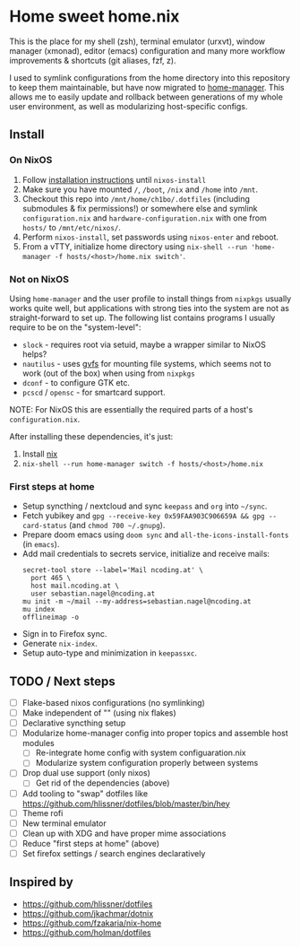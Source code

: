# Home sweet home.nix

This is the place for my shell (zsh), terminal emulator (urxvt), window manager
(xmonad), editor (emacs) configuration and many more workflow improvements &
shortcuts (git aliases, fzf, z).

I used to symlink configurations from the home directory into this repository to
keep them maintainable, but have now migrated to
[home-manager](https://github.com/nix-community/home-manager). This allows me to
easily update and rollback between generations of my whole user environment, as
well as modularizing host-specific configs.

## Install

### On NixOS

1. Follow [installation instructions](https://nixos.org/manual/nixos/stable/index.html#sec-installation-installing) until `nixos-install`
2. Make sure you have mounted `/`, `/boot`, `/nix` and `/home` into `/mnt`.
3. Checkout this repo into `/mnt/home/ch1bo/.dotfiles` (including submodules &
   fix permissions!) or somewhere else and symlink `configuration.nix` and
   `hardware-configuration.nix` with one from `hosts/` to `/mnt/etc/nixos/`.
4. Perform `nixos-install`, set passwords using `nixos-enter` and reboot.
5. From a vTTY, initialize home directory using `nix-shell --run 'home-manager -f hosts/<host>/home.nix switch'`.

### Not on NixOS

Using `home-manager` and the user profile to install things from `nixpkgs`
usually works quite well, but applications with strong ties into the system are
not as straight-forward to set up. The following list contains programs I
usually require to be on the "system-level":

- `slock` - requires root via setuid, maybe a wrapper similar to NixOS helps?
- `nautilus` - uses
  [gvfs](https://wiki.archlinux.org/index.php/File_manager_functionality#Mounting)
  for mounting file systems, which seems not to work (out of the box) when using
  from `nixpkgs`
- `dconf` - to configure GTK etc.
- `pcscd` / `opensc` - for smartcard support.

NOTE: For NixOS this are essentially the required parts of a host's
`configuration.nix`.

After installing these dependencies, it's just:

1. Install [nix](https://nixos.org/download.html)
2. `nix-shell --run home-manager switch -f hosts/<host>/home.nix`

### First steps at home

- Setup syncthing / nextcloud and sync `keepass` and `org` into `~/sync`.
- Fetch yubikey and `gpg --receive-key 0x59FAA903C906659A && gpg --card-status` (and `chmod 700 ~/.gnupg`).
- Prepare doom emacs using `doom sync` and `all-the-icons-install-fonts` (in `emacs`).
- Add mail credentials to secrets service, initialize and receive mails:
  ```
  secret-tool store --label='Mail ncoding.at' \
    port 465 \
    host mail.ncoding.at \
    user sebastian.nagel@ncoding.at
  mu init -m ~/mail --my-address=sebastian.nagel@ncoding.at
  mu index
  offlineimap -o
  ```
- Sign in to Firefox sync.
- Generate `nix-index`.
- Setup auto-type and minimization in `keepassxc`.

## TODO / Next steps

- [ ] Flake-based nixos configurations (no symlinking)
- [ ] Make independent of "<nixpkgs>" (using nix flakes)
- [ ] Declarative syncthing setup
- [ ] Modularize home-manager config into proper topics and assemble host modules
  - [ ] Re-integrate home config with system configuaration.nix
  - [ ] Modularize system configuration properly between systems
- [ ] Drop dual use support (only nixos)
  - [ ] Get rid of the dependencies (above)
- [ ] Add tooling to "swap" dotfiles like https://github.com/hlissner/dotfiles/blob/master/bin/hey
- [ ] Theme rofi
- [ ] New terminal emulator
- [ ] Clean up with XDG and have proper mime associations
- [ ] Reduce "first steps at home" (above)
- [ ] Set firefox settings / search engines declaratively

## Inspired by

- https://github.com/hlissner/dotfiles
- https://github.com/jkachmar/dotnix
- https://github.com/fzakaria/nix-home
- https://github.com/holman/dotfiles

